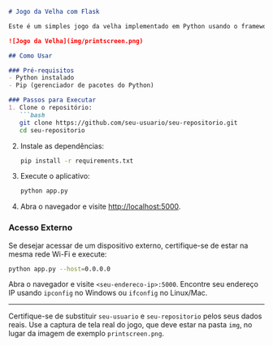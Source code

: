 ```markdown
# Jogo da Velha com Flask

Este é um simples jogo da velha implementado em Python usando o framework Flask para criar uma aplicação web. Os jogadores podem se divertir jogando alternadamente em um ambiente amigável.

![Jogo da Velha](img/printscreen.png)

## Como Usar

### Pré-requisitos
- Python instalado
- Pip (gerenciador de pacotes do Python)

### Passos para Executar
1. Clone o repositório:
   ```bash
   git clone https://github.com/seu-usuario/seu-repositorio.git
   cd seu-repositorio
   ```

2. Instale as dependências:
   ```bash
   pip install -r requirements.txt
   ```

3. Execute o aplicativo:
   ```bash
   python app.py
   ```

4. Abra o navegador e visite [http://localhost:5000](http://localhost:5000).

### Acesso Externo
Se desejar acessar de um dispositivo externo, certifique-se de estar na mesma rede Wi-Fi e execute:
   ```bash
   python app.py --host=0.0.0.0
   ```

Abra o navegador e visite `<seu-endereco-ip>:5000`. Encontre seu endereço IP usando `ipconfig` no Windows ou `ifconfig` no Linux/Mac.

---

Certifique-se de substituir `seu-usuario` e `seu-repositorio` pelos seus dados reais. Use a captura de tela real do jogo, que deve estar na pasta `img`, no lugar da imagem de exemplo `printscreen.png`.

